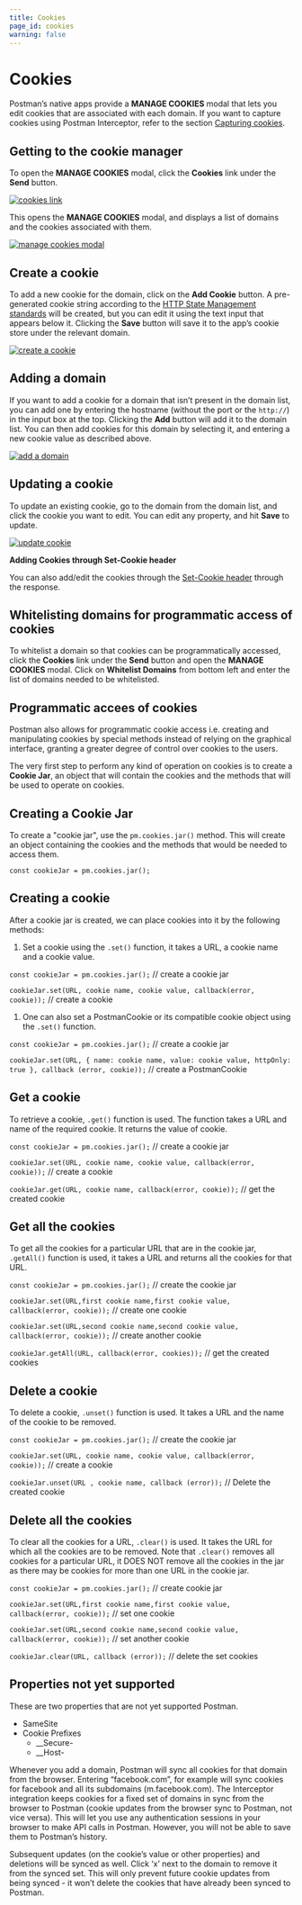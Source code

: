```yaml
---
title: Cookies
page_id: cookies
warning: false
---
```


# Cookies

Postman’s native apps provide a **MANAGE COOKIES** modal that lets you edit cookies that are associated with each domain. If you want to capture cookies using Postman Interceptor, refer to the section [Capturing cookies](/postman/sending_api_requests/interceptor_extension.md).

## Getting to the cookie manager

To open the **MANAGE COOKIES** modal, click the **Cookies** link under the **Send** button.

[![cookies link](https://s3.amazonaws.com/postman-static-getpostman-com/postman-docs/58524551.png)](https://s3.amazonaws.com/postman-static-getpostman-com/postman-docs/58524551.png)

This opens the **MANAGE COOKIES** modal, and displays a list of domains and the cookies associated with them.

[![manage cookies modal](https://s3.amazonaws.com/postman-static-getpostman-com/postman-docs/WS-manage-cookies-1.png)](https://s3.amazonaws.com/postman-static-getpostman-com/postman-docs/WS-manage-cookies-1.png)

## Create a cookie

To add a new cookie for the domain, click on the **Add Cookie** button. A pre-generated cookie string according to the [HTTP State Management standards](https://tools.ietf.org/html/rfc6265#section-4.1) will be created, but you can edit it using the text input that appears below it. Clicking the **Save** button will save it to the app’s cookie store under the relevant domain.

[![create a cookie](https://s3.amazonaws.com/postman-static-getpostman-com/postman-docs/WS-manage-cookies-2.png)](https://s3.amazonaws.com/postman-static-getpostman-com/postman-docs/WS-manage-cookies-2.png)

## Adding a domain

If you want to add a cookie for a domain that isn’t present in the domain list, you can add one by entering the hostname \(without the port or the `http://`\) in the input box at the top. Clicking the **Add** button will add it to the domain list. You can then add cookies for this domain by selecting it, and entering a new cookie value as described above.

[![add a domain](https://s3.amazonaws.com/postman-static-getpostman-com/postman-docs/WS-manage-cookies-3.png)](https://s3.amazonaws.com/postman-static-getpostman-com/postman-docs/WS-manage-cookies-3.png)

## Updating a cookie

To update an existing cookie, go to the domain from the domain list, and click the cookie you want to edit. You can edit any property, and hit **Save** to update.

[![update cookie](https://s3.amazonaws.com/postman-static-getpostman-com/postman-docs/WS-manage-cookies-4.png)](https://s3.amazonaws.com/postman-static-getpostman-com/postman-docs/WS-manage-cookies-4.png)

**Adding Cookies through Set-Cookie header**

You can also add/edit the cookies through the [Set-Cookie header](https://developer.mozilla.org/en-US/docs/Web/HTTP/Headers/Set-Cookie) through the response.

## Whitelisting domains for programmatic access of cookies

To whitelist a domain so that cookies can be programmatically accessed, click the **Cookies** link under the **Send** button and open the **MANAGE COOKIES** modal. Click on **Whitelist Domains** from bottom left and enter the list of domains needed to be whitelisted.

## Programmatic accees of cookies

Postman also allows for programmatic cookie access i.e. creating and manipulating cookies by special methods instead of relying on the graphical interface, granting a greater degree of control over cookies to the users.

The very first step to perform any kind of operation on cookies is to create a **Cookie Jar**, an object that will contain the cookies and the methods that will be used to operate on cookies.

## Creating a Cookie Jar

To create a "cookie jar", use the `pm.cookies.jar()` method. This will create an object containing the cookies and the methods that would be needed to access them.

`const cookieJar = pm.cookies.jar();`

## Creating a cookie

After a cookie jar is created, we can place cookies into it by the following methods:

1. Set a cookie using the `.set()` function, it takes a URL, a cookie name and a cookie value.

`const cookieJar = pm.cookies.jar();` // create a cookie jar

`cookieJar.set(URL, cookie name, cookie value, callback(error, cookie));` // create a cookie

1. One can also set a PostmanCookie or its compatible cookie object using the `.set()` function.

`const cookieJar = pm.cookies.jar();` // create a cookie jar

`cookieJar.set(URL, { name: cookie name, value: cookie value, httpOnly: true }, callback (error, cookie));` // create a PostmanCookie

## Get a cookie

To retrieve a cookie, `.get()` function is used. The function takes a URL and name of the required cookie. It returns the value of cookie.

`const cookieJar = pm.cookies.jar();` // create a cookie jar

`cookieJar.set(URL, cookie name, cookie value, callback(error, cookie));` // create a cookie

`cookieJar.get(URL, cookie name, callback(error, cookie));` // get the created cookie

## Get all the cookies

To get all the cookies for a particular URL that are in the cookie jar, `.getAll()` function is used, it takes a URL and returns all the cookies for that URL.

`const cookieJar = pm.cookies.jar();` // create the cookie jar

`cookieJar.set(URL,first cookie name,first cookie value, callback(error, cookie));` // create one cookie

`cookieJar.set(URL,second cookie name,second cookie value, callback(error, cookie));` // create another cookie

`cookieJar.getAll(URL, callback(error, cookies));` // get the created cookies

## Delete a cookie

To delete a cookie, `.unset()` function is used. It takes a URL and the name of the cookie to be removed.

`const cookieJar = pm.cookies.jar();` // create the cookie jar

`cookieJar.set(URL, cookie name, cookie value, callback(error, cookie));` // create a cookie

`cookieJar.unset(URL , cookie name, callback (error));` // Delete the created cookie

## Delete all the cookies

To clear all the cookies for a URL, `.clear()` is used. It takes the URL for which all the cookies are to be removed. Note that `.clear()` removes all cookies for a particular URL, it DOES NOT remove all the cookies in the jar as there may be cookies for more than one URL in the cookie jar.

`const cookieJar = pm.cookies.jar();` // create cookie jar

`cookieJar.set(URL,first cookie name,first cookie value, callback(error, cookie));` // set one cookie

`cookieJar.set(URL,second cookie name,second cookie value, callback(error, cookie));` // set another cookie

`cookieJar.clear(URL, callback (error));` // delete the set cookies

## Properties not yet supported

These are two properties that are not yet supported Postman.

* SameSite
* Cookie Prefixes
  * \_\_Secure-
  * \_\_Host-

Whenever you add a domain, Postman will sync all cookies for that domain from the browser. Entering “facebook.com”, for example will sync cookies for facebook and all its subdomains \(m.facebook.com\). The Interceptor integration keeps cookies for a fixed set of domains in sync from the browser to Postman \(cookie updates from the browser sync to Postman, not vice versa\). This will let you use any authentication sessions in your browser to make API calls in Postman. However, you will not be able to save them to Postman’s history.

Subsequent updates \(on the cookie’s value or other properties\) and deletions will be synced as well. Click ‘x’ next to the domain to remove it from the synced set. This will only prevent future cookie updates from being synced - it won’t delete the cookies that have already been synced to Postman.

